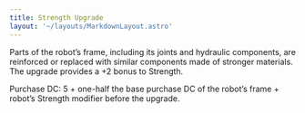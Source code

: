```yaml
---
title: Strength Upgrade
layout: '~/layouts/MarkdownLayout.astro'
---
```

Parts of the robot’s frame, including its joints and hydraulic components, are
reinforced or replaced with similar components made of stronger materials. The
upgrade provides a +2 bonus to Strength.

Purchase DC: 5 + one-half the base purchase DC of the robot’s frame + robot’s
Strength modifier before the upgrade.

